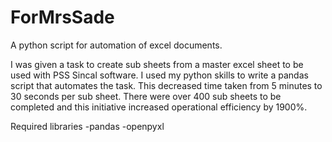 # ForMrsSade
A python script for automation of excel documents. 

I was given a task to create sub sheets from a master excel sheet to be used with PSS Sincal software. I used my python skills to write a pandas script that automates the task. This decreased time taken from 5 minutes to 30 seconds per sub sheet. There were over 400 sub sheets to be completed and this initiative increased operational efficiency by 1900%.

Required libraries
-pandas
-openpyxl
